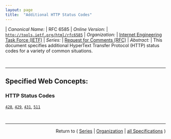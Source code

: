 ```yaml
---
layout: page
title:  "Additional HTTP Status Codes"
---
```


| *Canonical Name:* | RFC 6585
| *Online Version:* | [`http://tools.ietf.org/html/rfc6585`](http://tools.ietf.org/html/rfc6585)
| *Organization:* | [Internet Engineering Task Force (IETF)](..  "List of specification series by this organization")
| *Series:* | [Request for Comments (RFC)](.  "List of specifications in this series")
| *Abstract:* | This document specifies additional HyperText Transfer Protocol (HTTP) status codes for a variety of common situations.

<br/>
<hr/>

## Specified Web Concepts:

### HTTP Status Codes

[`428`](/concepts/http-status-code/428 "The 428 status code indicates that the origin server requires the request to be conditional."), [`429`](/concepts/http-status-code/429 "The 429 status code indicates that the user has sent too many requests in a given amount of time (&#34;rate limiting&#34;)."), [`431`](/concepts/http-status-code/431 "The 431 status code indicates that the server is unwilling to process the request because its header fields are too large. The request MAY be resubmitted after reducing the size of the request header fields."), [`511`](/concepts/http-status-code/511 "The 511 status code indicates that the client needs to authenticate to gain network access.")



<br/>
<hr/>

<p style="text-align: right">Return to ( <a href="./">Series</a> | <a href="../">Organization</a> | <a href="../../">all Specifications</a> )</p>